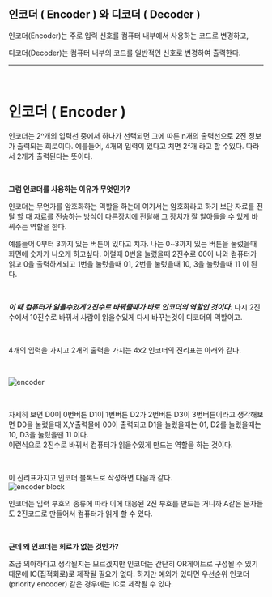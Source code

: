 ## 인코더 ( Encoder ) 와 디코더 ( Decoder )


인코더(Encoder)는 주로 입력 신호를 컴퓨터 내부에서 사용하는 코드로 변경하고,

디코더(Decoder)는 컴퓨터 내부의 코드를 일반적인 신호로 변경하여 출력한다.

---
  
<br>

  # ​인코더 ( Encoder )

 

인코더는 2ⁿ개의 입력선 중에서 하나가 선택되면 그에 따른 n개의 출력선으로 2진 정보가 출력되는 회로이다.
예를들어, 4개의 입력이 있다고 치면 2²개 라고 할 수있다.
따라서 2개가 출력된다는 뜻이다.

 <br>

**그럼 인코더를 사용하는 이유가 무엇인가?**


인코더는 무언가를 암호화하는 역할을 하는데 여기서는 암호화라고 하기 보단 자료를 전달 할 때 자료를 전송하는 방식이 다른장치에 전달해 그 장치가 잘 알아들을 수 있게 바꿔주는 역할을 한다.

 

예를들어 0부터 3까지 있는 버튼이 있다고 치자.
나는 0~3까지 있는 버튼을 눌렀을때 화면에 숫자가 나오게 하고싶다.
이럴때 0번을 눌렀을때 2진수로 00이 나와 컴퓨터가 읽고 0을 출력하게되고 1번을 눌렀을때 01, 2번을 눌렀을때 10, 3을 눌렀을때 11 이 된다.

<br>

***이 때 컴퓨터가 읽을수있게 2진수로 바꿔줄때가 바로 인코더의 역할인 것이다.***
다시 2진수에서 10진수로 바꿔서 사람이 읽을수있게 다시 바꾸는것이 디코더의 역할이고.

​

4개의 입력을 가지고 2개의 출력을 가지는 4x2 인코더의 진리표는 아래와 같다.

<br>

![encoder](https://mblogthumb-phinf.pstatic.net/20110528_197/asd7979_13065660219378u2qD_PNG/4x2encoderjin.png?type=w2)

<br>

자세히 보면 D0이 0번버튼 D1이 1번버튼 D2가 2번버튼 D3이 3번버튼이라고 생각해보면 D0을 눌렀을때 X,Y출력물에 00이 출력되고 D1을 눌렀을때는 01, D2를 눌렀을때는 10, D3을 눌렀을땐 11 이다.  
이런식으로 2진수로 바꿔서 컴퓨터가 읽을수있게 만드는 역할을 하는 것이다.

<br> 

이 진리표가지고 인코더 블록도로 작성하면 다음과 같다.<br>
![encoder block](https://mblogthumb-phinf.pstatic.net/20110528_75/asd7979_1306566350695OmgO8_PNG/encoderblock.png?type=w2)

<Bre>

인코더는 입력 부호의 종류에 따라 이에 대응된 2진 부호를 만드는 거니까 A같은 문자들도 2진코드로 만들어서 컴퓨터가 읽게 할 수 있다.

<br>

**근데 왜 인코더는 회로가 없는 것인가?**

 

조금 의아하다고 생각될지는 모르겠지만
인코더는 간단히 OR게이트로 구성될 수 있기 때문에 IC(집적회로)로 제작될 필요가 없다.
하지만 예외가 있다면 우선순위 인코더(priority encoder) 같은 경우에는 IC로 제작될 수 있다.